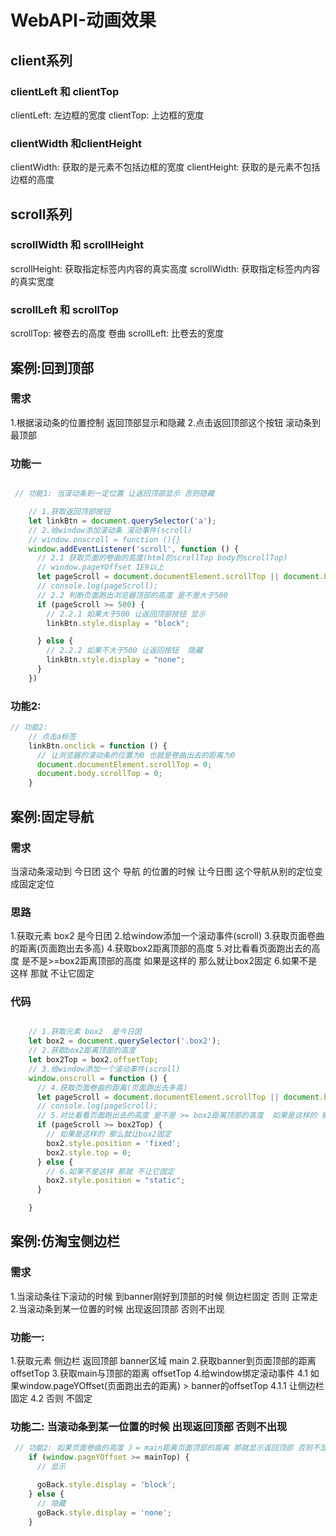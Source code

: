 # WebAPI-动画效果

## client系列

### clientLeft 和 clientTop

  clientLeft: 左边框的宽度
  clientTop: 上边框的宽度

### clientWidth 和clientHeight

  clientWidth: 获取的是元素不包括边框的宽度
  clientHeight: 获取的是元素不包括边框的高度

## scroll系列

### scrollWidth 和 scrollHeight

  scrollHeight: 获取指定标签内内容的真实高度
  scrollWidth: 获取指定标签内内容的真实宽度

### scrollLeft 和 scrollTop

  scrollTop: 被卷去的高度  卷曲
  scrollLeft: 比卷去的宽度

## 案例:回到顶部

### 需求

1.根据滚动条的位置控制 返回顶部显示和隐藏
2.点击返回顶部这个按钮 滚动条到最顶部

### 功能一

```js

 // 功能1: 当滚动条到一定位置 让返回顶部显示 否则隐藏

    // 1.获取返回顶部按钮
    let linkBtn = document.querySelector('a');
    // 2.给window添加滚动条 滚动事件(scroll)
    // window.onscroll = function (){}
    window.addEventListener('scroll', function () {
      // 2.1 获取页面的卷曲的高度(html的scrollTop body的scrollTop)
      // window.pageYOffset IE9以上 
      let pageScroll = document.documentElement.scrollTop || document.body.scrollTop || window.pageYOffset;
      // console.log(pageScroll);
      // 2.2 判断页面跑出浏览器顶部的高度 是不是大于500 
      if (pageScroll >= 500) {
        // 2.2.1 如果大于500 让返回顶部按钮 显示
        linkBtn.style.display = "block";

      } else {
        // 2.2.2 如果不大于500 让返回按钮  隐藏
        linkBtn.style.display = "none";
      }
    })
```

### 功能2:

```js
// 功能2:
    // 点击a标签
    linkBtn.onclick = function () {
      // 让浏览器的滚动条的位置为0 也就是卷曲出去的距离为0
      document.documentElement.scrollTop = 0;
      document.body.scrollTop = 0;
    }
```

## 案例:固定导航

### 需求

  当滚动条滚动到 今日团 这个 导航 的位置的时候 让今日图 这个导航从别的定位变成固定定位 

### 思路

  1.获取元素 box2  是今日团
  2.给window添加一个滚动事件(scroll)
  3.获取页面卷曲的距离(页面跑出去多高)
  4.获取box2距离顶部的高度
  5.对比看看页面跑出去的高度 是不是>=box2距离顶部的高度  如果是这样的 那么就让box2固定
  6.如果不是这样 那就 不让它固定

### 代码

```js

    // 1.获取元素 box2  是今日团
    let box2 = document.querySelector('.box2');
    // 2.获取box2距离顶部的高度
    let box2Top = box2.offsetTop;
    // 3.给window添加一个滚动事件(scroll)
    window.onscroll = function () {
      // 4.获取页面卷曲的距离(页面跑出去多高)
      let pageScroll = document.documentElement.scrollTop || document.body.scrollTop || window.pageYOffset;
      // console.log(pageScroll);
      // 5.对比看看页面跑出去的高度 是不是 >= box2距离顶部的高度  如果是这样的 那么就让box2固定
      if (pageScroll >= box2Top) {
        // 如果是这样的 那么就让box2固定
        box2.style.position = 'fixed';
        box2.style.top = 0;
      } else {
        // 6.如果不是这样 那就 不让它固定
        box2.style.position = "static";
      }

    }

```

## 案例:仿淘宝侧边栏

### 需求

  1.当滚动条往下滚动的时候 到banner刚好到顶部的时候 侧边栏固定 否则 正常走
  2.当滚动条到某一位置的时候  出现返回顶部 否则不出现

### 功能一:

  1.获取元素 侧边栏 返回顶部 banner区域 main
  2.获取banner到页面顶部的距离 offsetTop
  3.获取main与顶部的距离  offsetTop
  4.给window绑定滚动事件
  4.1 如果window.pageYOffset(页面跑出去的距离) > banner的offsetTop
  4.1.1 让侧边栏固定
  4.2 否则 不固定

### 功能二: 当滚动条到某一位置的时候  出现返回顶部 否则不出现

  ```js
   // 功能2: 如果页面卷曲的高度 》= main距离页面顶部的距离 那就显示返回顶部 否则不显示
      if (window.pageYOffset >= mainTop) {
        // 显示

        goBack.style.display = 'block';
      } else {
        // 隐藏
        goBack.style.display = 'none';
      }
  ```